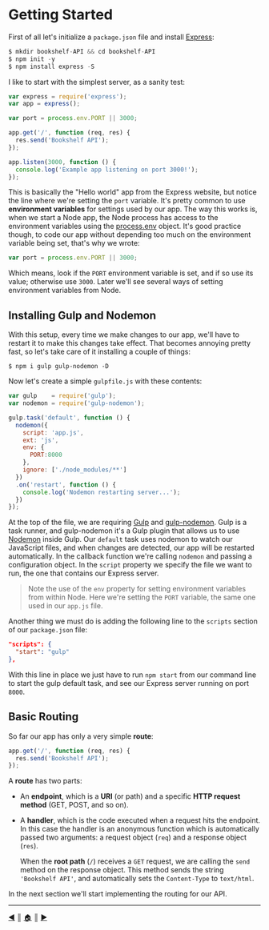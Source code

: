 # Getting Started
First of all let's initialize a `package.json` file and install [Express][1]:
```js
$ mkdir bookshelf-API && cd bookshelf-API
$ npm init -y
$ npm install express -S
```

I like to start with the simplest server, as a sanity test:
```js
var express = require('express');
var app = express();

var port = process.env.PORT || 3000;

app.get('/', function (req, res) {
  res.send('Bookshelf API');
});

app.listen(3000, function () {
  console.log('Example app listening on port 3000!');
});
```

This is basically the "Hello world" app from the Express website, but notice the line where we're setting the `port` variable. It's pretty common to use **environment variables** for settings used by our app. The way this works is, when we start a Node app, the Node process has access to the environment variables using the [process.env][2] object. It's good practice though, to code our app without depending too much on the environment variable being set, that's why we wrote:
```js
var port = process.env.PORT || 3000;
```

Which means, look if the `PORT` environment variable is set, and if so use its value; otherwise use `3000`. Later we'll see several ways of setting environment variables from Node.

## Installing Gulp and Nodemon
With this setup, every time we make changes to our app, we'll have to restart it to make this changes take effect. That becomes annoying pretty fast, so let's take care of it installing a couple of things:
```
$ npm i gulp gulp-nodemon -D
```

Now let's create a simple `gulpfile.js` with these contents:
```js
var gulp    = require('gulp');
var nodemon = require('gulp-nodemon');

gulp.task('default', function () {
  nodemon({
    script: 'app.js',
    ext: 'js',
    env: {
      PORT:8000
    },
    ignore: ['./node_modules/**']
  })
  .on('restart', function () {
    console.log('Nodemon restarting server...');
  })
});
```

At the top of the file, we are requiring [Gulp][3] and [gulp-nodemon][4]. Gulp is a task runner, and gulp-nodemon it's a Gulp plugin that allows us to use [Nodemon][5] inside Gulp. Our `default` task uses nodemon to watch our JavaScript files, and when changes are detected, our app will be restarted automatically. In the callback function we're calling `nodemon` and passing a configuration object. In the `script` property we specify the file we want to run, the one that contains our Express server.

> Note the use of the `env` property for setting environment variables from within Node. Here we're setting the `PORT` variable, the same one used in our `app.js` file.

Another thing we must do is adding the following line to the `scripts` section of our `package.json` file:
```json
"scripts": {
  "start": "gulp"
},
```

With this line in place we just have to run `npm start` from our command line to start the gulp default task, and see our Express server running on port `8000`.

## Basic Routing
So far our app has only a very simple **route**:
```js
app.get('/', function (req, res) {
  res.send('Bookshelf API');
});
```

A **route** has two parts:

* An **endpoint**, which is a **URI** (or path) and a specific **HTTP request method** (GET, POST, and so on).
* A **handler**, which is the code executed when a request hits the endpoint. In this case the handler is an anonymous function which is automatically passed two arguments: a request object (`req`) and a response object (`res`).

  When the **root path** (`/`) receives a `GET` request, we are calling the `send` method on the response object. This method sends the string `'Bookshelf API'`, and automatically sets the `Content-Type` to `text/html`.

In the next section we'll start implementing the routing for our API.

---
[:arrow_backward:][back] ║ [:house:][home] ║ [:arrow_forward:][next]

<!-- navigation -->
[home]: #
[back]: intro_rest.md
[next]: routing.md


<!-- links -->
[1]: http://expressjs.com/
[2]: https://nodejs.org/api/process.html#process_process_env
[3]: http://gulpjs.com/
[4]: https://www.npmjs.com/package/gulp-nodemon
[5]: http://nodemon.io/
